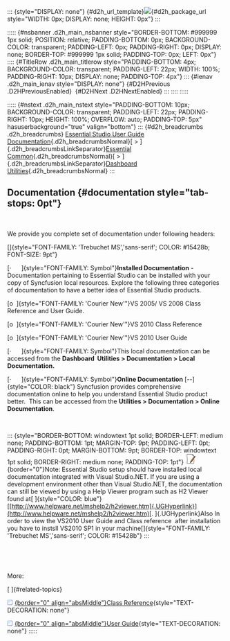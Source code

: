 ::: {style="DISPLAY: none"}
[](ms-xhelp:///?Id=d2h_url_template){#d2h_url_template}![](!package_url!){#d2h_package_url style="WIDTH: 0px; DISPLAY: none; HEIGHT: 0px"}
:::

::::: {#nsbanner .d2h_main_nsbanner style="BORDER-BOTTOM: #999999 1px solid; POSITION: relative; PADDING-BOTTOM: 0px; BACKGROUND-COLOR: transparent; PADDING-LEFT: 0px; PADDING-RIGHT: 0px; DISPLAY: none; BORDER-TOP: #999999 1px solid; PADDING-TOP: 0px; LEFT: 0px"}
:::: {#TitleRow .d2h_main_titlerow style="PADDING-BOTTOM: 4px; BACKGROUND-COLOR: transparent; PADDING-LEFT: 22px; WIDTH: 100%; PADDING-RIGHT: 10px; DISPLAY: none; PADDING-TOP: 4px"}
::: {#ienav .d2h_main_ienav style="DISPLAY: none"}
[](ms-xhelp:///?Id=c16644fc-7d11-4956-9d27-fe3230708ed9){#D2HPrevious .D2HPreviousEnabled}  [](ms-xhelp:///?Id=fadb1658-06a3-4f1c-a2c3-e400cc446b02){#D2HNext .D2HNextEnabled}
:::
::::
:::::

::::: {#nstext .d2h_main_nstext style="PADDING-BOTTOM: 10px; BACKGROUND-COLOR: transparent; PADDING-LEFT: 22px; PADDING-RIGHT: 10px; HEIGHT: 100%; OVERFLOW: auto; PADDING-TOP: 5px" hasuserbackground="true" valign="bottom"}
::: {#d2h_breadcrumbs .d2h_breadcrumbs}
[Essential Studio User Guide Documentation](ms-xhelp:///?Id=12457748-09e3-4d74-a240-8e049cedf030){.d2h_breadcrumbsNormal}[ \> ]{.d2h_breadcrumbsLinkSeparator}[Essential Common](ms-xhelp:///?Id=2bfe10b6-fac1-4f91-a173-04db314f10c3){.d2h_breadcrumbsNormal}[ \> ]{.d2h_breadcrumbsLinkSeparator}[Dashboard Utilities](ms-xhelp:///?Id=2f121e36-ec61-4721-87d7-ef6b9a6b8c4c){.d2h_breadcrumbsNormal}
:::

## Documentation {#documentation style="tab-stops: 0pt"}

 

We provide you complete set of documentation under following headers:

[]{style="FONT-FAMILY: 'Trebuchet MS','sans-serif'; COLOR: #15428b; FONT-SIZE: 9pt"} 

[·      ]{style="FONT-FAMILY: Symbol"}**Installed Documentation** -  Documentation pertaining to Essential Studio can be installed with your copy of Syncfusion local resources. Explore the following three categories of documentation to have a better idea of Essential Studio products.

[o  ]{style="FONT-FAMILY: 'Courier New'"}VS 2005/ VS 2008 Class Reference and User Guide.

[o  ]{style="FONT-FAMILY: 'Courier New'"}VS 2010 Class Reference

[o  ]{style="FONT-FAMILY: 'Courier New'"}VS 2010 User Guide

[·      ]{style="FONT-FAMILY: Symbol"}This local documentation can be accessed from the **Dashboard  Utilities \> Documentation \> Local Documentation.**

[·      ]{style="FONT-FAMILY: Symbol"}**Online Documentation** [--]{style="COLOR: black"} Syncfusion provides comprehensive documentation online to help you understand Essential Studio product better.  This can be accessed from the **Utilities \> Documentation \> Online Documentation**.

 

::: {style="BORDER-BOTTOM: windowtext 1pt solid; BORDER-LEFT: medium none; PADDING-BOTTOM: 1pt; MARGIN-TOP: 9pt; PADDING-LEFT: 0pt; PADDING-RIGHT: 0pt; MARGIN-BOTTOM: 9pt; BORDER-TOP: windowtext 1pt solid; BORDER-RIGHT: medium none; PADDING-TOP: 1pt"}
![](ImagesExt/image67_1.jpg){border="0"}Note: Essential Studio setup should have installed local documentation integrated with Visual Studio.NET. If you are using a development environment other than Visual Studio.NET, the documentation can still be viewed by using a Help Viewer program such as H2 Viewer found at[ ]{style="COLOR: blue"}[[http://www.helpware.net/mshelp2/h2viewer.htm]{.UGHyperlink}](http://www.helpware.net/mshelp2/h2viewer.htm)[. ]{.UGHyperlink}Also In order to view the VS2010 User Guide and Class reference  after installation you have to instsll VS2010 SP1 in your machine[]{style="FONT-FAMILY: 'Trebuchet MS','sans-serif'; COLOR: #15428b"}
:::

 

 

More:

[ ]{#related-topics}

[![](button.gif){border="0" align="absMiddle"}Class Reference](ms-xhelp:///?Id=fadb1658-06a3-4f1c-a2c3-e400cc446b02){style="TEXT-DECORATION: none"}

[![](button.gif){border="0" align="absMiddle"}User Guide](ms-xhelp:///?Id=3118b06f-9445-4131-bb0b-ad18f4d6f389){style="TEXT-DECORATION: none"}
:::::
